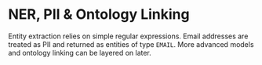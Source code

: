 # NER, PII & Ontology Linking

Entity extraction relies on simple regular expressions. Email addresses are treated as PII and returned as entities of type `EMAIL`. More advanced models and ontology linking can be layered on later.
